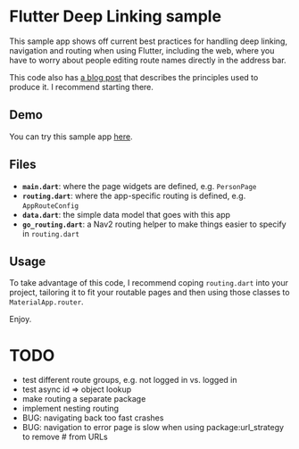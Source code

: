 # Flutter Deep Linking sample
This sample app shows off current best practices for handling deep linking, navigation and routing when using Flutter, including the web, where you have to worry about people editing route names
directly in the address bar.

This code also has [a blog post](https://sellsbrothers.com/understanding-flutter-deep-links-on-the-web) that describes the principles used to produce it. I recommend starting there.

## Demo
You can try this sample app [here](https://csells.github.io/flutter_deep_linking/).

## Files
- **`main.dart`**: where the page widgets are defined, e.g. `PersonPage`
- **`routing.dart`**: where the app-specific routing is defined, e.g. `AppRouteConfig`
- **`data.dart`**: the simple data model that goes with this app
- **`go_routing.dart`**: a Nav2 routing helper to make things easier to specify in `routing.dart`

## Usage
To take advantage of this code, I recommend coping `routing.dart` into your project, tailoring it to fit your routable pages and then using those classes to `MaterialApp.router`.

Enjoy.

# TODO
- test different route groups, e.g. not logged in vs. logged in
- test async id => object lookup
- make routing a separate package
- implement nesting routing
- BUG: navigating back too fast crashes
- BUG: navigation to error page is slow when using package:url_strategy to remove # from URLs
